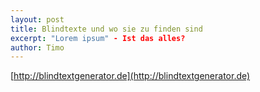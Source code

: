 ```yaml
---
layout: post
title: Blindtexte und wo sie zu finden sind
excerpt: "Lorem ipsum" - Ist das alles?
author: Timo
---
```

[http://blindtextgenerator.de](http://blindtextgenerator.de)
<!--stackedit_data:
eyJoaXN0b3J5IjpbNTg2MjA5MDkwXX0=
-->